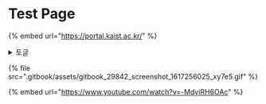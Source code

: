 # Test Page



{% embed url="https://portal.kaist.ac.kr/" %}

<details>

<summary>토글 </summary>

```
// Some code
print  ("Hello World")
```

</details>



{% file src=".gitbook/assets/gitbook_29842_screenshot_1617256025_xy7e5.gif" %}

{% embed url="https://www.youtube.com/watch?v=-MdyiRH6OAc" %}
